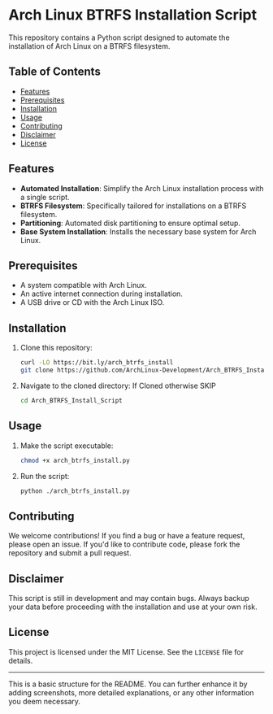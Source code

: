 # Arch Linux BTRFS Installation Script

This repository contains a Python script designed to automate the installation of Arch Linux on a BTRFS filesystem.

## Table of Contents
- [Features](#features)
- [Prerequisites](#prerequisites)
- [Installation](#installation)
- [Usage](#usage)
- [Contributing](#contributing)
- [Disclaimer](#disclaimer)
- [License](#license)

## Features
- **Automated Installation**: Simplify the Arch Linux installation process with a single script.
- **BTRFS Filesystem**: Specifically tailored for installations on a BTRFS filesystem.
- **Partitioning**: Automated disk partitioning to ensure optimal setup.
- **Base System Installation**: Installs the necessary base system for Arch Linux.

## Prerequisites
- A system compatible with Arch Linux.
- An active internet connection during installation.
- A USB drive or CD with the Arch Linux ISO.

## Installation
1. Clone this repository:
   ```bash
   curl -LO https://bit.ly/arch_btrfs_install
   git clone https://github.com/ArchLinux-Development/Arch_BTRFS_Install_Script.git
   ```
2. Navigate to the cloned directory: If Cloned otherwise SKIP
   ```bash
   cd Arch_BTRFS_Install_Script
   ```

## Usage
1. Make the script executable:
   ```bash
   chmod +x arch_btrfs_install.py
   ```
2. Run the script:
   ```bash
   python ./arch_btrfs_install.py
   ```

## Contributing
We welcome contributions! If you find a bug or have a feature request, please open an issue. If you'd like to contribute code, please fork the repository and submit a pull request.

## Disclaimer
This script is still in development and may contain bugs. Always backup your data before proceeding with the installation and use at your own risk.

## License
This project is licensed under the MIT License. See the `LICENSE` file for details.

---

This is a basic structure for the README. You can further enhance it by adding screenshots, more detailed explanations, or any other information you deem necessary.
